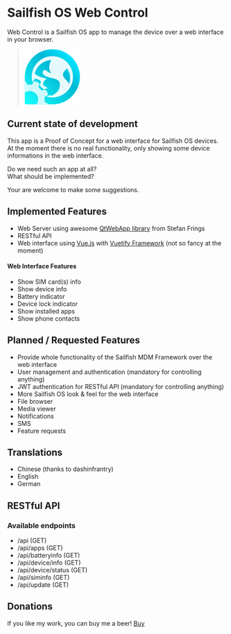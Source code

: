# Sailfish OS Web Control
Web Control is a Sailfish OS app to manage the device over a web interface in your browser.

>![](app/icons/128x128/harbour-webcontrol.png)

## Current state of development

This app is a Proof of Concept for a web interface for Sailfish OS devices.
At the moment there is no real functionality, only showing some device informations in the web interface.

Do we need such an app at all?  
What should be implemented?

Your are welcome to make some suggestions.

## Implemented Features
- Web Server using awesome [QtWebApp library](https://github.com/StefanFrings/QtWebApp) from Stefan Frings 
- RESTful API
- Web interface using [Vue.js](https://vuejs.org/) with [Vuetify Framework](https://vuetifyjs.com) (not so fancy at the moment)

#### Web Interface Features
- Show SIM card(s) info
- Show device info
- Battery indicator
- Device lock indicator
- Show installed apps
- Show phone contacts

## Planned / Requested Features

- Provide whole functionality of the Sailfish MDM Framework over the web interface
- User management and authentication (mandatory for controlling anything)
- JWT authentication for RESTful API (mandatory for controlling anything)
- More Sailfish OS look & feel for the web interface
- File browser
- Media viewer
- Notifications
- SMS
- Feature requests

## Translations
- Chinese (thanks to dashinfrantry)
- English
- German

## RESTful API
### Available endpoints
- /api (GET)
- /api/apps (GET)
- /api/batteryinfo (GET)
- /api/device/info (GET)
- /api/device/status (GET)
- /api/siminfo (GET)
- /api/update (GET)

## Donations

If you like my work, you can buy me a beer! [Buy](https://www.paypal.com/paypalme/nubecula/1)